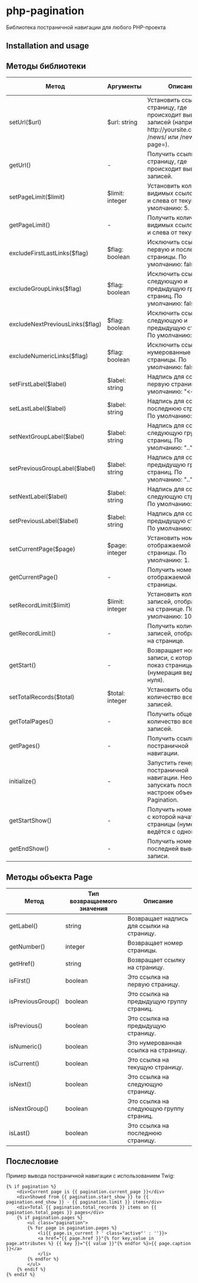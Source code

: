 php-pagination
================

Библиотека постраничной навигации для любого PHP-проекта

## Installation and usage ##

## Методы библиотеки ##

<table>
	<thead>
		<tr>
			<th>Метод</th>
			<th>Аргументы</th>
			<th>Описание</th>
			<th>Возвращаемое значение</th>
		</tr>
	</thead>
	<tbody>
	<tr>
        <td>setUrl($url)</td>
        <td>$url: string</td>
        <td>Установить ссылку на страницу, где происходит вывод записей (например: http://yoursite.com/news, /news/ или /news.php?page=).</td>
        <td>Pagination</td>
    </tr>
    <tr>
        <td>getUrl()</td>
        <td>-</td>
        <td>Получить ссылку на страницу, где происходит вывод записей.</td>
        <td>string</td>
    </tr>
    <tr>
        <td>setPageLimit($limit)</td>
        <td>$limit: integer</td>
        <td>Установить количество видимых ссылок справа и слева от текущей. По умолчанию: 5.</td>
        <td>Pagination</td>
    </tr>
    <tr>
        <td>getPageLimit()</td>
        <td>-</td>
        <td>Получить количество видимых ссылок справа и слева от текущей.</td>
        <td>string</td>
    </tr>
    <tr>
        <td>excludeFirstLastLinks($flag)</td>
        <td>$flag: boolean</td>
        <td>Исключить ссылки на первую и последнюю страницы. По умолчанию: false.</td>
        <td>Pagination</td>
    </tr>
    <tr>
        <td>excludeGroupLinks($flag)</td>
        <td>$flag: boolean</td>
        <td>Исключить ссылки на следующую и предыдущую группы страниц. По умолчанию: false.</td>
        <td>Pagination</td>
    </tr>
    <tr>
        <td>excludeNextPreviousLinks($flag)</td>
        <td>$flag: boolean</td>
        <td>Исключить ссылки на следующую и предыдущую страницы. По умолчанию: false.</td>
        <td>Pagination</td>
    </tr>
    <tr>
        <td>excludeNumericLinks($flag)</td>
        <td>$flag: boolean</td>
        <td>Исключить ссылки на нумерованные страницы. По умолчанию: false.</td>
        <td>Pagination</td>
    </tr>
    <tr>
        <td>setFirstLabel($label)</td>
        <td>$label: string</td>
        <td>Надпись для ссылки на первую страницу. По умолчанию: "<<".</td>
        <td>Pagination</td>
    </tr>
    <tr>
        <td>setLastLabel($label)</td>
        <td>$label: string</td>
        <td>Надпись для ссылки на последнюю страницу. По умолчанию: ">>".</td>
        <td>Pagination</td>
    </tr>
    <tr>
        <td>setNextGroupLabel($label)</td>
        <td>$label: string</td>
        <td>Надпись для ссылки на следующую группу страниц. По умолчанию: "..".</td>
        <td>Pagination</td>
    </tr>
    <tr>
        <td>setPreviousGroupLabel($label)</td>
        <td>$label: string</td>
        <td>Надпись для ссылки на предыдущую группу страниц. По умолчанию: "..".</td>
        <td>Pagination</td>
    </tr>
    <tr>
        <td>setNextLabel($label)</td>
        <td>$label: string</td>
        <td>Надпись для ссылки на следующую страницу. По умолчанию: ">".</td>
        <td>Pagination</td>
    </tr>
    <tr>
        <td>setPreviousLabel($label)</td>
        <td>$label: string</td>
        <td>Надпись для ссылки на предыдущую страницу. По умолчанию: "<".</td>
        <td>Pagination</td>
    </tr>
    <tr>
        <td>setCurrentPage($page)</td>
        <td>$page: integer</td>
        <td>Установить номер отображаемой страницы. По умолчанию: 1.</td>
        <td>Pagination</td>
    </tr>
    <tr>
        <td>getCurrentPage()</td>
        <td>-</td>
        <td>Получить номер отображаемой страницы.</td>
        <td>integer</td>
    </tr>
    <tr>
        <td>setRecordLimit($limit)</td>
        <td>$limit: integer</td>
        <td>Установить количество записей, отображаемых на странице. По умолчанию: 10.</td>
        <td>Pagination</td>
    </tr>
    <tr>
        <td>getRecordLimit()</td>
        <td>-</td>
        <td>Получить количество записей, отображаемых на странице.</td>
        <td>integer</td>
    </tr>
    <tr>
        <td>getStart()</td>
        <td>-</td>
        <td>Возвращает номер записи, с которой начат показ страницы (нумерация ведётся с нуля).</td>
        <td>int</td>
    </tr>
    <tr>
        <td>setTotalRecords($total)</td>
        <td>$total: integer</td>
        <td>Установить общее количество всех записей.</td>
        <td>Pagination</td>
    </tr>
    <tr>
        <td>getTotalPages()</td>
        <td>-</td>
        <td>Получить общее количество всех записей.</td>
        <td>integer</td>
    </tr>
    <tr>
        <td>getPages()</td>
        <td>-</td>
        <td>Получить ссылки постраничной навигации.</td>
        <td>Page[]</td>
    </tr>
    <tr>
        <td>initialize()</td>
        <td>-</td>
        <td>Запустить генерацию постраничной навигации. Необходимо запускать после всех настроек объекта Pagination.</td>
        <td>Pagination</td>
    </tr>
    <tr>
        <td>getStartShow()</td>
        <td>-</td>
        <td>Получить номер записи, с которой начат показ страницы (нумерация ведётся с одного).</td>
        <td>integer</td>
    </tr>
    <tr>
        <td>getEndShow()</td>
        <td>-</td>
        <td>Получить номер последней выведенной записи.</td>
        <td>integer</td>
    </tr>
	</tbody>
</table>

## Методы объекта Page  ##

<table>
	<thead>
		<tr>
			<th>Метод</th>
			<th>Тип возвращаемого значения</th>
			<th>Описание</th>
		</tr>
	</thead>
	<tbody>
		<tr>
			<td>getLabel()</td>
			<td>string</td>
			<td>Возвращает надпись для ссылки на страницу.</td>
		</tr>
		<tr>
			<td>getNumber()</td>
			<td>integer</td>
			<td>Возвращает номер страницы.</td>
		</tr>
		<tr>
			<td>getHref()</td>
			<td>string</td>
			<td>Возвращает ссылку на страницу.</td>
		</tr>
		<tr>
            <td>isFirst()</td>
            <td>boolean</td>
            <td>Это ссылка на первую страницу.</td>
        </tr>
        <tr>
            <td>isPreviousGroup()</td>
            <td>boolean</td>
            <td>Это ссылка на предыдущую группу страниц.</td>
        </tr>
        <tr>
            <td>isPrevious()</td>
            <td>boolean</td>
            <td>Это ссылка на предыдущую страницу.</td>
        </tr>
        <tr>
            <td>isNumeric()</td>
            <td>boolean</td>
            <td>Это нумерованная ссылка на страницу.</td>
        </tr>
        <tr>
            <td>isCurrent()</td>
            <td>boolean</td>
            <td>Это ссылка на текущую страницу.</td>
        </tr>
        <tr>
            <td>isNext()</td>
            <td>boolean</td>
            <td>Это ссылка на следующую страницу.</td>
        </tr>
        <tr>
            <td>isNextGroup()</td>
            <td>boolean</td>
            <td>Это ссылка на следующую группу страниц.</td>
        </tr>
        <tr>
            <td>isLast()</td>
            <td>boolean</td>
            <td>Это ссылка на последнюю страницу.</td>
        </tr>
	</tbody>
</table>

## Послесловие ##

Пример вывода постраничной навигации с использованием Twig:

    {% if pagination %}
	    <div>Current page is {{ pagination.current_page }}</div>
	    <div>Showed from {{ pagination.start_show }} to {{ pagination.end_show }} - {{ pagination.limit }} items</div>
	    <div>Total {{ pagination.total_records }} items on {{ pagination.total_pages }} pages</div>
	    {% if pagination.pages %}
		    <ul class="pagination">
		    {% for page in pagination.pages %}
			    <li{{ page.is_current ? ' class="active"' : ''}}>
			    <a href="{{ page.href }}"{% for key,value in page.attributes %} {{ key }}="{{ value }}"{% endfor %}>{{ page.caption }}</a>
			    </li>
		    {% endfor %}
		    </ul>
	    {% endif %}
    {% endif %}
    